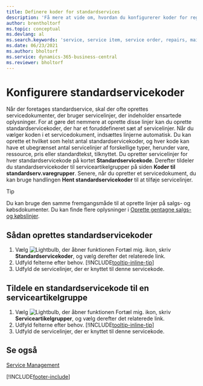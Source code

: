```yaml
---
title: Definere koder for standardservices
description: 'Få mere at vide om, hvordan du konfigurerer koder for regelmæssigt udførte serviceaktiviteter med et foruddefineret sæt servicelinjer.'
author: brentholtorf
ms.topic: conceptual
ms.devlang: al
ms.search.keywords: 'service, service item, service order, repairs, maintenance'
ms.date: 06/23/2021
ms.author: bholtorf
ms.service: dynamics-365-business-central
ms.reviewer: bholtorf
---
```


# <a name="set-up-standard-service-codes"></a>Konfigurere standardservicekoder

Når der foretages standardservice, skal der ofte oprettes servicedokumenter, der bruger servicelinjer, der indeholder ensartede oplysninger. For at gøre det nemmere at oprette disse linjer kan du oprette standardservicekoder, der har et foruddefineret sæt af servicelinjer. Når du vælger koden i et servicedokument, indsættes linjerne automatisk. Du kan oprette et hvilket som helst antal standardservicekoder, og hver kode kan have et ubegrænset antal servicelinjer af forskellige typer, herunder vare, ressource, pris eller standardtekst, tilknyttet. Du opretter servicelinjer for hver standardservicekode på kortet **Standardservicekode**. Derefter tildeler du standardservicekoder til serviceartikelgrupper på siden **Koder til standardserv.varegrupper**. Senere, når du opretter et servicedokument, du kan bruge handlingen **Hent standardservicekoder** til at tilføje servicelinjer.  
  
> [!Tip]
> Du kan bruge den samme fremgangsmåde til at oprette linjer på salgs- og købsdokumenter. Du kan finde flere oplysninger i [Oprette gentagne salgs- og købslinjer](sales-how-work-standard-lines.md).  
  
## <a name="to-set-up-a-standard-service-code"></a>Sådan oprettes standardservicekoder

1. Vælg ![Lightbulb, der åbner funktionen Fortæl mig.](media/ui-search/search_small.png "Fortæl mig, hvad du vil foretage dig") ikon, skriv **Standardservicekoder**, og vælg derefter det relaterede link.  
2. Udfyld felterne efter behov. [!INCLUDE[tooltip-inline-tip](includes/tooltip-inline-tip_md.md)]  
3. Udfyld de servicelinjer, der er knyttet til denne servicekode.  

## <a name="to-assign-a-standard-service-code-to-a-service-item-group"></a>Tildele en standardservicekode til en serviceartikelgruppe

1. Vælg ![Lightbulb, der åbner funktionen Fortæl mig.](media/ui-search/search_small.png "Fortæl mig, hvad du vil foretage dig") ikon, skriv **Serviceartikelgrupper**, og vælg derefter det relaterede link.  
2. Udfyld felterne efter behov. [!INCLUDE[tooltip-inline-tip](includes/tooltip-inline-tip_md.md)]
3. Udfyld de servicelinjer, der er knyttet til denne servicekode.  

## <a name="see-also"></a>Se også

[Service Management](service-service.md)

[!INCLUDE[footer-include](includes/footer-banner.md)]
